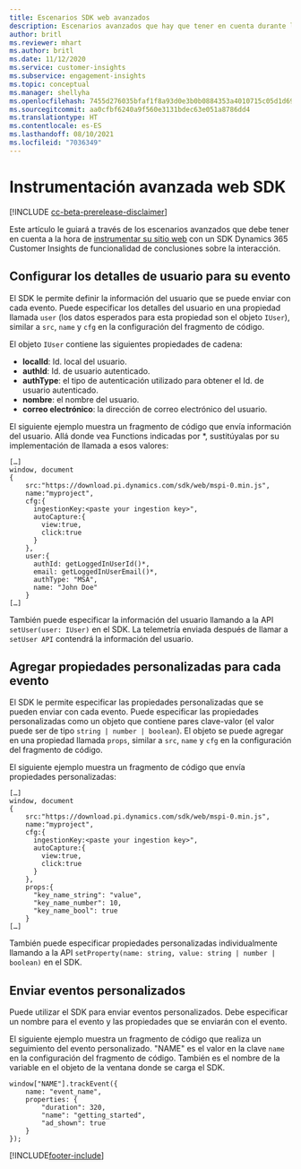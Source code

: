```yaml
---
title: Escenarios SDK web avanzados
description: Escenarios avanzados que hay que tener en cuenta durante la instrumentación de su sitio web con un SDK.
author: britl
ms.reviewer: mhart
ms.author: britl
ms.date: 11/12/2020
ms.service: customer-insights
ms.subservice: engagement-insights
ms.topic: conceptual
ms.manager: shellyha
ms.openlocfilehash: 7455d276035bfaf1f8a93d0e3b0b0884353a4010715c05d1d696309f7eb4b233
ms.sourcegitcommit: aa0cfbf6240a9f560e3131bdec63e051a8786dd4
ms.translationtype: HT
ms.contentlocale: es-ES
ms.lasthandoff: 08/10/2021
ms.locfileid: "7036349"
---
```

# <a name="advanced-web-sdk-instrumentation"></a>Instrumentación avanzada web SDK

[!INCLUDE [cc-beta-prerelease-disclaimer](includes/cc-beta-prerelease-disclaimer.md)]

Este artículo le guiará a través de los escenarios avanzados que debe tener en cuenta a la hora de [instrumentar su sitio web](instrument-website.md) con un SDK Dynamics 365 Customer Insights de funcionalidad de conclusiones sobre la interacción.

## <a name="setting-user-details-for-your-event"></a>Configurar los detalles de usuario para su evento

El SDK le permite definir la información del usuario que se puede enviar con cada evento. Puede especificar los detalles del usuario en una propiedad llamada `user` (los datos esperados para esta propiedad son el objeto `IUser`), similar a `src`, `name` y `cfg` en la configuración del fragmento de código.

El objeto `IUser` contiene las siguientes propiedades de cadena:

- **localId**: Id. local del usuario.
- **authId**: Id. de usuario autenticado.
- **authType**: el tipo de autenticación utilizado para obtener el Id. de usuario autenticado.
- **nombre**: el nombre del usuario.
- **correo electrónico**: la dirección de correo electrónico del usuario.
    
El siguiente ejemplo muestra un fragmento de código que envía información del usuario. Allá donde vea Functions indicadas por *, sustitúyalas por su implementación de llamada a esos valores:  

```
[…]
window, document 
{
    src:"https://download.pi.dynamics.com/sdk/web/mspi-0.min.js", 
    name:"myproject",      
    cfg:{ 
      ingestionKey:<paste your ingestion key>", 
      autoCapture:{ 
        view:true, 
        click:true 
      }
    },
    user:{
      authId: getLoggedInUserId()*,
      email: getLoggedInUserEmail()*,
      authType: "MSA",
      name: "John Doe"
    }
[…]
```

También puede especificar la información del usuario llamando a la API `setUser(user: IUser)` en el SDK. La telemetría enviada después de llamar a `setUser API` contendrá la información del usuario.

## <a name="adding-custom-properties-for-each-event"></a>Agregar propiedades personalizadas para cada evento

El SDK le permite especificar las propiedades personalizadas que se pueden enviar con cada evento. Puede especificar las propiedades personalizadas como un objeto que contiene pares clave-valor (el valor puede ser de tipo `string | number | boolean`). El objeto se puede agregar en una propiedad llamada `props`, similar a `src`, `name` y `cfg` en la configuración del fragmento de código. 

El siguiente ejemplo muestra un fragmento de código que envía propiedades personalizadas:

```
[…]
window, document 
{
    src:"https://download.pi.dynamics.com/sdk/web/mspi-0.min.js", 
    name:"myproject",      
    cfg:{ 
      ingestionKey:<paste your ingestion key>", 
      autoCapture:{ 
        view:true, 
        click:true 
      }
    },
    props:{
      "key_name_string": "value",
      "key_name_number": 10,
      "key_name_bool": true
    }
[…]
```

También puede especificar propiedades personalizadas individualmente llamando a la API `setProperty(name: string, value: string | number | boolean)` en el SDK.

## <a name="sending-custom-events"></a>Enviar eventos personalizados

Puede utilizar el SDK para enviar eventos personalizados. Debe especificar un nombre para el evento y las propiedades que se enviarán con el evento.

El siguiente ejemplo muestra un fragmento de código que realiza un seguimiento del evento personalizado. "NAME" es el valor en la clave `name` en la configuración del fragmento de código. También es el nombre de la variable en el objeto de la ventana donde se carga el SDK.

```
window["NAME"].trackEvent({
    name: "event_name",
    properties: {
        "duration": 320,
        "name": "getting_started",
        "ad_shown": true
    }
});
```


[!INCLUDE[footer-include](../includes/footer-banner.md)]